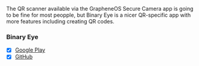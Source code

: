 The QR scanner available via the GrapheneOS Secure Camera app is going to be fine for most peopple, but Binary Eye is a nicer QR-specific app with more features including creating QR codes.

### Binary Eye
- [x] [Google Play](https://play.google.com/store/apps/details?id=de.markusfisch.android.binaryeye)
- [x] [GitHub](https://github.com/markusfisch/BinaryEye)
